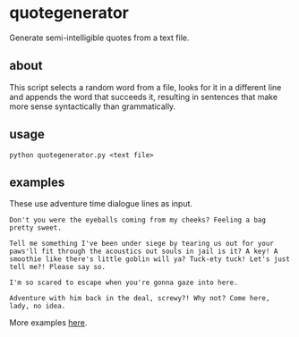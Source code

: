 # quotegenerator
Generate semi-intelligible quotes from a text file.

## about
This script selects a random word from a file, looks for it in a different line and appends the word that succeeds it, resulting in sentences that make more sense syntactically than grammatically.

## usage
`python quotegenerator.py <text file>`

## examples
These use adventure time dialogue lines as input.

`Don't you were the eyeballs coming from my cheeks? Feeling a bag pretty sweet.`

`Tell me something I've been under siege by tearing us out for your paws'll fit through the acoustics out souls in jail is it? A key! A smoothie like there's little goblin will ya? Tuck-ety tuck! Let's just tell me?! Please say so.`

`I'm so scared to escape when you're gonna gaze into here.`

`Adventure with him back in the deal, screwy?! Why not? Come here, lady, no idea.`

More examples [here](https://fakeadventuretimequotes.tumblr.com).
